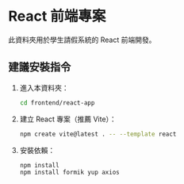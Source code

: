 # React 前端專案

此資料夾用於學生請假系統的 React 前端開發。

## 建議安裝指令

1. 進入本資料夾：
   ```sh
   cd frontend/react-app
   ```
2. 建立 React 專案（推薦 Vite）：
   ```sh
   npm create vite@latest . -- --template react
   ```
3. 安裝依賴：
   ```sh
   npm install
   npm install formik yup axios
   ```

